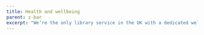 ```yaml
---
title: Health and wellbeing
parent: z-bar
excerpt: "We’re the only library service in the UK with a dedicated wellbeing service, providing drop-ins, reading lists and links to other resources to help you with your wellbeing."
---
```

